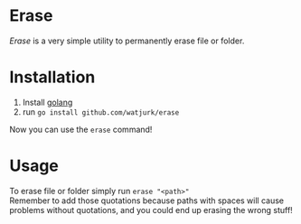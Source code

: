 # Erase

_Erase_ is a very simple utility to permanently erase file or folder.

# Installation

1. Install [golang](go.dev/doc/install)
2. run `go install github.com/watjurk/erase`

Now you can use the `erase` command!

# Usage

To erase file or folder simply run `erase "<path>"`  
Remember to add those quotations because paths with spaces will cause problems without quotations, and you could end up erasing the wrong stuff!
